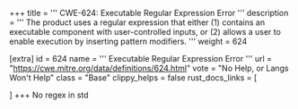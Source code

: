 +++
title = '''
CWE-624: Executable Regular Expression Error
'''
description	= '''
The product uses a regular expression that either (1) contains an executable component with user-controlled inputs, or (2) allows a user to enable execution by inserting pattern modifiers.
'''
weight = 624

[extra]
id = 624
name = '''
Executable Regular Expression Error
'''
url = "https://cwe.mitre.org/data/definitions/624.html"
vote = "No Help, or Langs Won't Help"
class = "Base"
clippy_helps = false
rust_docs_links = [
	
]
+++
No regex in std